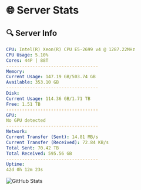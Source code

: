# 🌐 Server Stats
## 🔍 Server Info
```yaml
CPU: Intel(R) Xeon(R) CPU E5-2699 v4 @ 1287.22MHz
CPU Usage: 5.10%
Cores: 44P | 88T
-----------------------------------
Memory:
Current Usage: 147.19 GB/503.74 GB
Available: 353.10 GB
-----------------------------------
Disk:
Current Usage: 114.36 GB/1.71 TB
Free: 1.51 TB
-----------------------------------
GPU:
No GPU detected
-----------------------------------
Network:
Current Transfer (Sent): 14.81 MB/s
Current Transfer (Received): 72.84 KB/s
Total Sent: 70.42 TB
Total Received: 595.56 GB
-----------------------------------
Uptime:
42d 0h 12m 23s
```
![GitHub Stats](https://img.shields.io/badge/Updated-2025-04-18_21:35:12-blue)